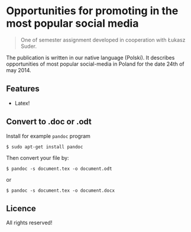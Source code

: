 # Opportunities for promoting in the most popular social media

> One of semester assignment developed in cooperation with Łukasz Suder.

The publication is written in our native language (Polski). It describes opportunities of most popular social-media in Poland for the date 24th of may 2014.


## Features
  - Latex!


## Convert to .doc or .odt

Install for example `pandoc` program

```
$ sudo apt-get install pandoc
```

Then convert your file by:

```
$ pandoc -s document.tex -o document.odt
```

or
```
$ pandoc -s document.tex -o document.docx
```

## Licence
All rights reserved!
